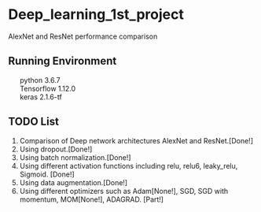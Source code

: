# Deep_learning_1st_project
AlexNet and ResNet performance comparison

## Running Environment

<ul style="list-style: none;">
  
  <li>python 3.6.7</li>
  <li>Tensorflow 1.12.0</li>
  <li>keras 2.1.6-tf</li>

</ul>

## TODO List

<ol>
  
  <li>Comparison of Deep network architectures AlexNet and ResNet.[Done!]</li>
  <li>Using dropout.[Done!]</li>
  <li>Using batch normalization.[Done!]</li>
  <li>Using different activation functions including relu, relu6, leaky_relu, Sigmoid. [Done!] </li>
  <li>Using data augmentation.[Done!]</li>
  <li>Using different optimizers such as Adam[None!], SGD, SGD with momentum, MOM[None!], ADAGRAD. [Part!]</li>
  
</ol>
